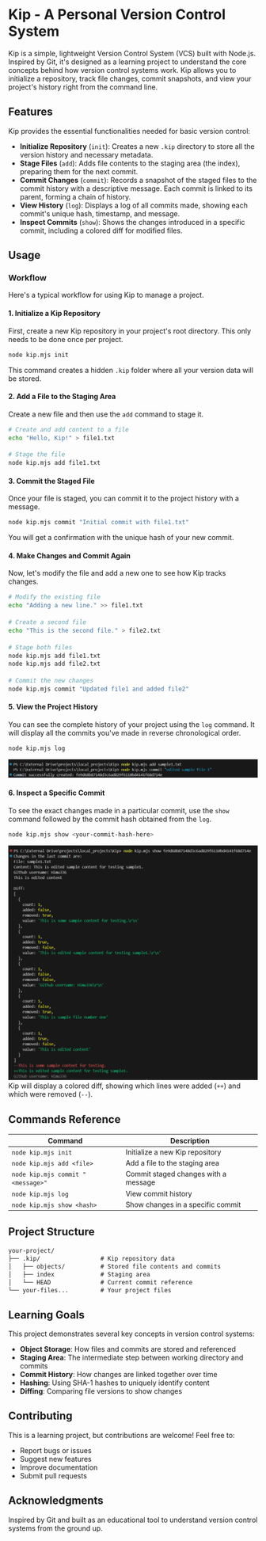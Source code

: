 # Kip - A Personal Version Control System

Kip is a simple, lightweight Version Control System (VCS) built with Node.js. Inspired by Git, it's designed as a learning project to understand the core concepts behind how version control systems work. Kip allows you to initialize a repository, track file changes, commit snapshots, and view your project's history right from the command line.

## Features

Kip provides the essential functionalities needed for basic version control:

- **Initialize Repository** (`init`): Creates a new `.kip` directory to store all the version history and necessary metadata.
- **Stage Files** (`add`): Adds file contents to the staging area (the index), preparing them for the next commit.
- **Commit Changes** (`commit`): Records a snapshot of the staged files to the commit history with a descriptive message. Each commit is linked to its parent, forming a chain of history.
- **View History** (`log`): Displays a log of all commits made, showing each commit's unique hash, timestamp, and message.
- **Inspect Commits** (`show`): Shows the changes introduced in a specific commit, including a colored diff for modified files.

## Usage

### Workflow

Here's a typical workflow for using Kip to manage a project.

#### 1. Initialize a Kip Repository

First, create a new Kip repository in your project's root directory. This only needs to be done once per project.

```bash
node kip.mjs init
```

This command creates a hidden `.kip` folder where all your version data will be stored.

#### 2. Add a File to the Staging Area

Create a new file and then use the `add` command to stage it.

```bash
# Create and add content to a file
echo "Hello, Kip!" > file1.txt

# Stage the file
node kip.mjs add file1.txt
```

#### 3. Commit the Staged File

Once your file is staged, you can commit it to the project history with a message.

```bash
node kip.mjs commit "Initial commit with file1.txt"
```

You will get a confirmation with the unique hash of your new commit.

#### 4. Make Changes and Commit Again

Now, let's modify the file and add a new one to see how Kip tracks changes.

```bash
# Modify the existing file
echo "Adding a new line." >> file1.txt

# Create a second file
echo "This is the second file." > file2.txt

# Stage both files
node kip.mjs add file1.txt
node kip.mjs add file2.txt

# Commit the new changes
node kip.mjs commit "Updated file1 and added file2"
```

#### 5. View the Project History

You can see the complete history of your project using the `log` command. It will display all the commits you've made in reverse chronological order.

```bash
node kip.mjs log
```
![Testing png 1](https://github.com/Himu336/Kip-PersonalVCS/blob/main/kip_testing1.png)

#### 6. Inspect a Specific Commit

To see the exact changes made in a particular commit, use the `show` command followed by the commit hash obtained from the `log`.

```bash
node kip.mjs show <your-commit-hash-here>
```
![Testing png 2](https://github.com/Himu336/Kip-PersonalVCS/blob/main/kip_testing2.png)
Kip will display a colored diff, showing which lines were added (`++`) and which were removed (`--`).

## Commands Reference

| Command | Description |
|---------|-------------|
| `node kip.mjs init` | Initialize a new Kip repository |
| `node kip.mjs add <file>` | Add a file to the staging area |
| `node kip.mjs commit "<message>"` | Commit staged changes with a message |
| `node kip.mjs log` | View commit history |
| `node kip.mjs show <hash>` | Show changes in a specific commit |

## Project Structure

```
your-project/
├── .kip/                 # Kip repository data
│   ├── objects/          # Stored file contents and commits
│   ├── index             # Staging area
│   └── HEAD              # Current commit reference
└── your-files...         # Your project files
```

## Learning Goals

This project demonstrates several key concepts in version control systems:

- **Object Storage**: How files and commits are stored and referenced
- **Staging Area**: The intermediate step between working directory and commits
- **Commit History**: How changes are linked together over time
- **Hashing**: Using SHA-1 hashes to uniquely identify content
- **Diffing**: Comparing file versions to show changes

## Contributing

This is a learning project, but contributions are welcome! Feel free to:

- Report bugs or issues
- Suggest new features
- Improve documentation
- Submit pull requests

## Acknowledgments

Inspired by Git and built as an educational tool to understand version control systems from the ground up.
